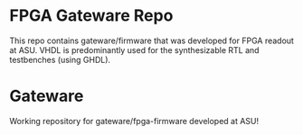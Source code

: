 
# FPGA Gateware Repo
This repo contains gateware/firmware that was developed for FPGA readout at ASU. VHDL is predominantly used for the synthesizable RTL and testbenches (using GHDL).


# Gateware 

Working repository for gateware/fpga-firmware developed at ASU!

